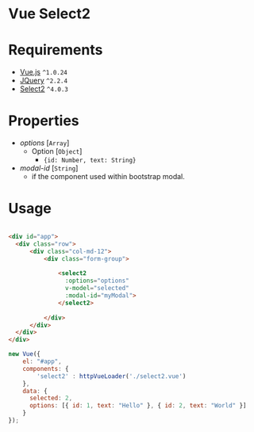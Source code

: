 # Vue Select2


# Requirements

- [Vue.js](https://github.com/yyx990803/vue) `^1.0.24`
- [JQuery](https://github.com/jquery/jquery) `^2.2.4`
- [Select2](https://github.com/select2/select2) `^4.0.3`

# Properties
- *options* [`Array`]
	- Option [`Object`] 
	 	- `{id: Number, text: String}`
- *modal-id* [`String`]
	- if the component used within bootstrap modal.


# Usage

```html

<div id="app">
  <div class="row">
      <div class="col-md-12">
          <div class="form-group">
          
              <select2 
              	:options="options" 
                v-model="selected" 
                :modal-id="myModal">
              </select2>
              
          </div>
      </div>
  </div>
</div>
```

```javascript
new Vue({
	el: "#app",
	components: {
		'select2' : httpVueLoader('./select2.vue')
	},
	data: {
	  selected: 2,
	  options: [{ id: 1, text: "Hello" }, { id: 2, text: "World" }]
	}
});
```



